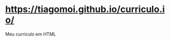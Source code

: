 # https://tiagomoi.github.io/curriculo.io/
Meu curriculo em HTML

<html>
<head>    
    <meta name="viewport" content="width=device-width, initial-scale=1.0">
    <link rel="stylesheet" href="https://stackpath.bootstrapcdn.com/bootstrap/4.3.1/css/bootstrap.min.css">
    <link rel="stylesheet" href="https://fonts.googleapis.com/icon?family=Material+Icons">
    <link rel="stylesheet" href="style2.css">
</head>
<body class="container-fluid pb-5">
    <style>

body {
    
    -webkit-animation: colorchange 60s infinite; 
    animation: colorchange 60s infinite;
}
    @-webkit-keyframes colorchange {
     0%  {background: #33FFF3;}
    25%  {background: #78281F;}
    50%  {background: #117A65;}
    75%  {background: #DC7633;}
    100% {background: #9B59B6;}
}
@keyframes colorchange {
     0%  {background: #33FFF3;}
    25%  {background: #78281F;}
    50%  {background: #117A65;}
    75%  {background: #DC7633;}
    100% {background: #9B59B6;}
}

    </style>   
    <div class="row align-items-center">
        <div class="col-5 col-md-2 mb-3 mt-3">
            <img src="foto perfil.jpg" alt="Imagem de perfil" class="rounded-circle img-fluid">
        </div>
        <div class="col-md-10 p-0">
            <h1 class="col-12 display-5 d-block d-md-none"><strong>Tiago Moises de Oliveira</strong></h1>
            <h1 class="col-12 display-1 d-none d-md-block">Tiago Moises de Oliveira</strong></h1>
            <div class="col-12 col-md-8 text-secondary">
                    <link rel="stylesheet" href="https://maxcdn.bootstrapcdn.com/font-awesome/4.5.0/css/font-awesome.min.css">
                    <a href="https://wa.me/5584991290035?text=Adorei%20seu%20artigo" style="position:top;width:60px;height:60px;bottom:40px;right:40px;background-color:#25d366;color:#FFF;border-radius:50px;text-align:center;font-size:30px;box-shadow: 1px 1px 2px #888;
                      z-index:1000;" target="_blank">
                    <i style="margin-top:16px" class="fa fa-whatsapp"></i>
                    </a>
                +5584991290035<br>
                <a href="tiagomo@ufrn.edu.br" id="email"><span class="__cf_email__" data-cfemail="701a1f111f301a1f">[email&#160; protected]</span>@ufrn.edu.br</a></br>
            </div>
            <div class="col-12 mt-2">
                <span class="text-dev p-1 rounded">Desenvolvedor Web</span>
            </div>
        </div>
    </div>
    
    <div class="row">
        <div class="col-12 display-5 mt-2">
            <p>WHO I AM</p>
            <strong>Strength</strong>  
<p>
My strength is in troubleshooting, I can solve problems using programming logic.

I consider myself determined if I want something I can do it.

I'm very good at analyzing, and sometimes it's better to act.</p>

<br><p><strong> Weaknesses </strong></p>
I consider myself reserved, I prefer to say something when the situation is relevant. People tend to overdo it.

When I'm stressed, I get aggressive.

I usually look angry when I'm very involved with something.

When do you feel confident? I am confident when I am convinced of how I can solve the problem.
What are your qualities? My qualities are: I am good at solving problems, I am kind and I can listen.
Why do you think this company needs you? Because I have the skills necessary for the job.
How can you exceed position expectations? Taking control of the situation and overcoming my limit, finding excellence in all activities.
        
        </div>
    </div>

    <div class="mt-3 mb-3 center-separator material-icons">fiber_manual_record</div>

    <div class="row">
        <div class="col-12 col-md-6 p-0">
            <h3 class="col-12">Skills</h3>

            <div class="col-12 years mt-3">+ 5 years</div>
            <div class="col-12">
                <strong>Object and framework programming</strong>
            </div>
            <div class="col-12 text-secondary">JavaScript, Python, C# …</div>
            
            <div class="col-12 years mt-3">+ 3 years</div>
            <div class="col-12">
                <strong>Database Architecture</strong>
            </div>
            <div class="col-12 text-secondary">MySQL, MongoDb</div>
                
            <div class="col-12 years mt-3">+ 3 years</div>
            <div class="col-12">
                <strong>Agile Methodology</strong>
            </div>
            <div class="col-12 text-secondary">Scrum and other methodologies</div>
        </div>
        <!-- e 
        <div class="col-12 d-block d-md-none">
            <div class="mt-3 mb-3 center-separator material-icons">fiber_manual_record</div>
        </div> -->
        
        <div class="col-12 col-md-6 p-0">
            <h3 class="col-12">Formation</h3>

            <div class="col-12 mt-3"><strong>UFRN - Universidade Federal do Rio Grande do Norte</strong></div>
            <div class="col-12 text-secondary">2019</div>
            <div class="col-12 text-secondary">Computer science</div>

            <div class="col-12 mt-3"><strong>Estácio/RN - Estácio FATERN, Computer network</strong></div>
            <div class="col-12 text-secondary">2014 - 2016</div>
            <div class="col-12 text-secondary">T.I Technologist/RN</div>
        </div>
    </div>

    <div class="mt-3 mb-3 center-separator material-icons">fiber_manual_record</div>

    <div class="row">
        <div class="col-12 col-md-6 p-0">
            <h3 class="col-12">Experience</h3>
            
            <div class="col-12 mt-3"><strong>Connectcom</strong></div>
            <div class="col-12 text-secondary">2019 - Current</div>
            <div class="col-12 text-secondary">Local Technical Support.</div>
            <div class="col-12 text-secondary"><strong>Ministry of Health and Comptroller General of the union.</strong></div>
        </div>
        
        <div class="col-12 d-block d-md-none">
            <div class="mt-3 mb-3 center-separator material-icons">fiber_manual_record</div>
        </div>

        <div class="col-12 col-md-6 p-0">
            <h3 class="col-12">Other information</h3>
            <div class="col-12 mt-3 text-secondary"> I organized a startup weekend in Natal-RN </div>
            <div class="col-12 mt-3 text-secondary"> 
                    I was a volunteer in a project that rescues needy children from the streets, giving social and psychological support in pipa-RN. </div>
        </div>
    </div>

<script data-cfasync="false" src="/cdn-cgi/scripts/5c5dd728/cloudflare-static/email-decode.min.js"></script></body>
<footer></footer>
</html>
